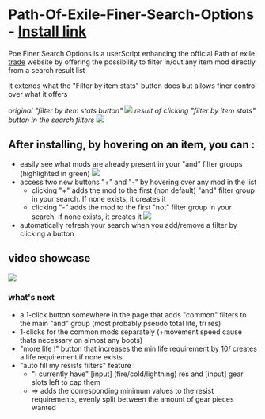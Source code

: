 # Path-Of-Exile-Finer-Search-Options - [Install link](https://github.com/maxbourdarie/Path-Of-Exile-Finer-Search-Options/raw/master/poe-finer-search-options.user.js)

Poe Finer Search Options is a userScript enhancing the official Path of exile [trade](https://www.pathofexile.com/trade) website by offering the possibility to filter in/out any item mod directly from a search result list

It extends what the "Filter by item stats" button does but allows finer control over what it offers

*original "filter by item stats button"*
![](https://github.com/maxbourdarie/Path-Of-Exile-Finer-Search-Options/blob/master/images/filter-by-item-stats.png)
*result of clicking "filter by item stats" button in the search filters*
![](https://github.com/maxbourdarie/Path-Of-Exile-Finer-Search-Options/blob/master/images/filter-by-item-stats-result.png)

## After installing, by hovering on an item, you can : 

* easily see what mods are already present in your "and" filter groups (highlighted in green)
![](https://github.com/maxbourdarie/Path-Of-Exile-Finer-Search-Options/blob/master/images/finer-search-filtered-stat.png)
* access two new buttons "+" and "-" by hovering over any mod in the list
  * clicking "+" adds the mod to the first (non default) "and" filter group in your search. If none exists, it creates it
  * clicking "-" adds the mod to the first "not" filter group in your search. If none exists, it creates it
![](https://github.com/maxbourdarie/Path-Of-Exile-Finer-Search-Options/blob/master/images/finer-search-buttons.png)
* automatically refresh your search when you add/remove a filter by clicking a button

## video showcase 
![](https://github.com/maxbourdarie/Path-Of-Exile-Finer-Search-Options/blob/master/images/Poe-finer-search-video-showcase.gif)

### what's next
* a 1-click button somewhere in the page that adds "common" filters to the main "and" group (most probably pseudo total life, tri res)
* 1-clicks for the common mods separately (+movement speed cause thats necessary on almost any boots)
* "more life !" button that increases the min life requirement by 10/ creates a life requirement if none exists
* "auto fill my resists filters" feature : 
  * "i currently have" \[input\] (fire/cold/lightning) res and \[input\] gear slots left to cap them
  * => adds the corresponding minimum values to the resist requirements, evenly split between the amount of gear pieces wanted
